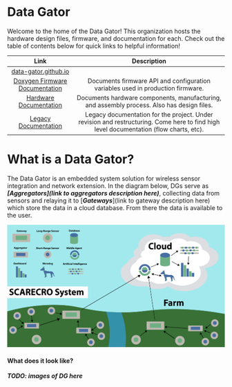 # Data Gator

Welcome to the home of the Data Gator! This organization hosts the hardware design files, firmware, and documentation for each. Check out the table of contents below for quick links
to helpful information!


| Link | Description |
| :---: | :---: | 
| [data-gator.github.io](https://data-gator.github.io)
| [Doxygen Firmware Documentation](https://data-gator.github.io/doxygen_firmware_docs/) | Documents firmware API and configuration variables used in production firmware. |
| [Hardware Documentation](https://data-gator.github.io/Hardware)| Documents hardware components, manufacturing, and assembly process. Also has design files. |
| [Legacy Documentation](/profile/documentation/README.md) | Legacy documentation for the project. Under revision and restructuring. Come here to find high level documentation (flow charts, etc). |


# What is a Data Gator?

The Data Gator is an embedded system solution for wireless sensor integration and network extension. In the diagram below, DGs serve as _**[Aggregators](link to aggregators description here)**_, collecting data from sensors and relaying it to [_**Gateways**_](link to gateway description here) which store the data in a cloud database. From there the data is available to the user.

![SCARECRO System Architecture](/profile/images/diagram_overview.png)


#### What does it look like?

_**TODO: images of DG here**_
